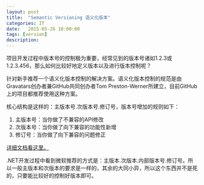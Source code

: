 ```yaml
---
layout: post
title:  "Semantic Versioning 语义化版本"
categories: IT
date:   2015-05-26 10:00:00
tags: [version]
description: 
---
```


项目开发过程中版本号的控制极为重要，经常见到的版本号诸如1.2.3或1.2.3.456，那么如何比较好地定义版本以及进行版本控制呢？

针对新手推荐一个语义化版本控制的解决方案。语义化版本控制的规范是由Gravatars创办者兼GitHub共同创办者Tom Preston-Werner所建立，目前GitHub上的项目都推荐使用这种方案。

<!--more-->

核心结构是这样的：主版本号.次版本号.修订号，版本号增加的规则如下：

1. 主版本号：当你做了不兼容的API修改
2. 次版本号：当你做了向下兼容的功能性新增
3. 修订号：当你做了向下兼容的问题修正

[详细文档看这里。](http://semver.org/)

.NET开发过程中看到微软推荐的方式是：主版本.次版本.内部版本号.修订号。所以一般主版本和次版本的要求是一样的，其余的大同小异，所以这个东西并不是死的，只要能比较好的控制好版本即可。